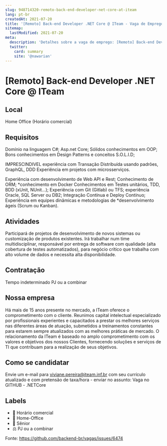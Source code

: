 ```yaml
---
slug: 948714320-remoto-back-end-developer-net-core-at-iteam
lang: pt-br
createdAt: 2021-07-20
title: '[Remoto] Back-end Developer .NET Core @ ITeam - Vaga de Emprego'
sitemap:
  lastModified: 2021-07-20
meta:
  description: 'Detalhes sobre a vaga de emprego: [Remoto] Back-end Developer .NET Core @ ITeam'
  twitter:
    card: summary
    site: '@nawarian'
---
```


# [Remoto] Back-end Developer .NET Core @ ITeam

<!--
==================================================
POR FAVOR, SÓ POSTE SE A VAGA FOR PARA TRABALHAR COM REACT OU TECNOLOGIAS DO ECOSSISTEMA!

Exemplo: [São Paulo] Developer na NOME DA EMPRESA`
==================================================
-->


## Local

Home Office (Horário comercial)

## Requisitos

Domínio na linguagem C#; Asp.net Core; Sólidos conhecimentos em OOP;
Bons conhecimentos em Design Patterns e conceitos S.O.L.I.D;

IMPRESCINDIVEL experiência com Transação Distribuída usando padrões, GraphQL, DDD
Experiência em projetos com microsserviços.

Experiência com desenvolvimento de Web API e Rest;
Conhecimento de ORM; *conhecimento em Docker
Conhecimentos em Testes unitários, TDD, BDD (xUnit, NUnit...);
Experiência com Git (Gitlab) ou TFS; experiência Oracle, SQL Server ou DB2;
Integração Contínua e Deploy Contínuo;
Experiência em equipes dinâmicas e metodologias de *desenvolvimento ágeis (Scrum ou Kanban).


## Atividades

Participará de projetos de desenvolvimento de novos sistemas ou customização de produtos existentes.
Irá trabalhar num time multidisciplinar, responsável por entrega de software  com qualidade (alta cobertura de testes automatizados), para negócio crítico que trabalha com alto volume de dados e necessita alta disponibilidade.


## Contratação

Tempo indeterminado
PJ ou a combinar

## Nossa empresa

Há mais de 15 anos presente no mercado, a ITeam oferece o comprometimento com o cliente.
Reunimos capital intelectual especializado por profissionais experientes e capacitados a prestar os melhores serviços nas diferentes áreas de atuação, submetidos a treinamentos constantes para estarem sempre atualizados com as melhores práticas de mercado. 
O relacionamento da ITeam é baseado no amplo comprometimento com os valores e objetivos dos nossos Clientes, fornecendo soluções e serviços de TI que contribuam para a realização de seus objetivos.

## Como se candidatar

Envie um e-mail para viviane.pereira@iteam.inf.br com seu currículo atualizado e com pretensão de taxa/hora - enviar no assunto: Vaga no GITHUB - .NETCore

## Labels

- 🏢 Horário comercial
- 🏢 Home-Office
- 👨 Sênior
- ⚖️ PJ ou a combinar

Fonte: https://github.com/backend-br/vagas/issues/6474